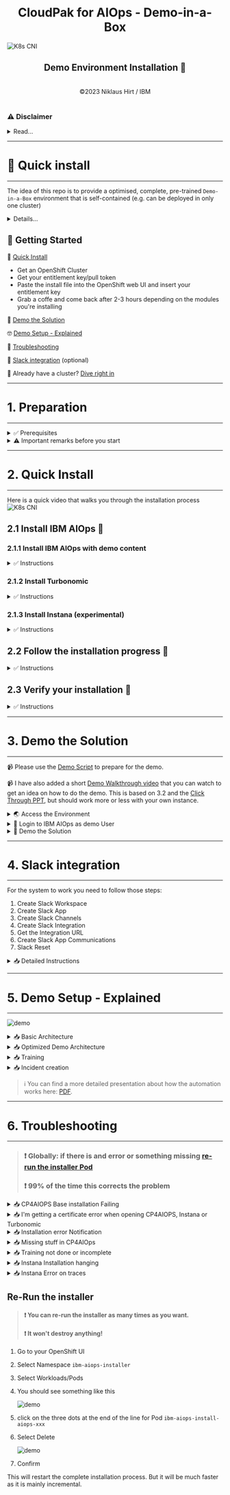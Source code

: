 <center> <h1>CloudPak for AIOps - Demo-in-a-Box</h1> </center>


![K8s CNI](./doc/pics/CP4AIOPS_SCREEN.gif)

<center> <h2>Demo Environment Installation 🚀</h2> </center>
<BR>
<center> ©2023 Niklaus Hirt / IBM </center>


<div style="page-break-after: always;"></div>

<BR>

### ⚠️ Disclaimer

<details>
<summary>Read...</summary>

> ### ❗ This is provided `as-is`:
> 
> * I'm sure there are errors
> * I'm sure it's not complete
> * It clearly can be improved
> 
> 
> Please contact me if you have feedback or if you find glitches or problems.
> 
> - on Slack: @niklaushirt or
> - by Mail: nikh@ch.ibm.com
> 
> 
> **❗The installation has been tested on OpenShift 4.12 on:**
> 
> - OpenShift Cluster (VMware on IBM Cloud) - IPI
> - OpenShift Cluster (VMware on IBM Cloud) - UPI
> 
> But it should work on other Openshift Platforms as well (ROKS, Fyre, ...)
> 
> 
> 
> ❗ Those are **non-production** installations and are suited only for demo and PoC environments. 
> ❗ Please refer to the official IBM Documentation for production ready installations.

</details>

<div style="page-break-after: always;"></div>

---------------------------------------------------------------
# 🚀 Quick install
---------------------------------------------------------------

The idea of this repo is to provide a optimised, complete, pre-trained `Demo-in-a-Box` environment that is self-contained (e.g. can be deployed in only one cluster)

<details>
<summary>Details...</summary>

> It contains the following components (which can be installed independently):
> 
>  - **IBM AIOps**
>  - **IBM AIOps Demo Content**  (optional)
>     - **OpenLDAP** & Register with IBM AIOps
>     - **AWX** (Open Source Ansible Tower) with preloaded Playbooks
>     - **AI Models** - Load and Train 
> 	  - Load Training Data (LAD, SNOW, MET) 
>       - Create Training Definitions (TG, LAD, CR, SI, MET. Turn off RSA) 
>       - Train Models (TG, LAD, CR, SI, MET) 
>     - **Topology**
>       - Demo Apps (RobotShop. SockShop)
>       - Create IBM AIOps Topology and Applications
>  - **Turbonomic**  (optional)
>  - **Instana**  (optional)

> #### ⚠️ **This method creates an in-cluster installation**
> 
> - It's way faster
> - You don't have to install all the tooling locally
> - You don’t need a connection to the cluster during the installation (fire and forget)
> 
> 🤓 So this could basically be done from an iPhone or iPad	

</details>


## 🚀 Getting Started

🐥 [Quick Install](#1-preparation)

* Get an OpenShift Cluster
* Get your entitlement key/pull token
* Paste the install file into the OpenShift web UI and insert your entitlement key
* Grab a coffe and come back after 2-3 hours depending on the modules you're installing

🚀 [Demo the Solution](#3-demo-the-solution)

🤓 [Demo Setup - Explained](#5-demo-setup---explained)

🧨 [Troubleshooting](#6-troubleshooting)

📱 [Slack integration](#4-slack-integration) (optional)

🚀 Already have a cluster? [Dive right in](#211-install-ibm-aiops-with-demo-content)



<div style="page-break-after: always;"></div>


---------------------------------------------------------------
# 1. Preparation
---------------------------------------------------------------


 

<div style="page-break-after: always;"></div>

<details>
<summary>✅ Prerequisites</summary>

## 1.1 Prerequisites 

### 1.1.1 OpenShift requirements 

I installed the demo in a Techzone environment.

You'll need:

- OpenShift Cluster (VMware on IBM Cloud) - IPI
- OpenShift Cluster (VMware on IBM Cloud) - UPI
- 5x worker nodes with **32 CPU / 128 GB**  ❗


You **might** get away with less if you don't install some components (ELK, Turbonomic, Instana,...) but no guarantee.



### 1.1.2 Get an OpenShift Cluster (IBMers and IBM Partners only)


IBMers and Partners can get a temporary cluster from [**Techzone**](https://techzone.ibm.com/collection/tech-zone-certified-base-images).


1. Select `OpenShift Cluster (VMware on IBM Cloud) - UPI - Public` Openshift that you want to use above

1. Create a cluster for `Practice/Self Education` or `Test` if you don't have an Opportunity Number

1. Select your preferred Geograpy

  ![K8s CNI](./doc/pics/roks01.png)

1. Select the maximum end date that fits your needs (you can extend the duration once after creation)

	![K8s CNI](./doc/pics/roks03.png) 

1. Select Openshift Storage

   - Storage OCS/ODF Size: **5TiB** - This is important as with the 500MiB option your installation will run out of space rapidly.

   - OpenShift Version: **4.12**

	![K8s CNI](./doc/pics/roks02.png)

1. Select the Cluster Size

	- Worker node count: **5**
	- Flavour: **32 vCPU X 128 GB** ❗ 

	> ❗ If you want to install IBM AIOps, Trubonomic and Instana please select **32 vCPU X 128 GB** 

	![K8s CNI](./doc/pics/roks04.png)

1. Click `Submit`
1. Once the cluster is provisioned, don't forget to extend it as needed.


### 1.1.3 Get the installation token (registry pull token) 

You can get the installation (registry pull token) token from [https://myibm.ibm.com/products-services/containerlibrary](https://myibm.ibm.com/products-services/containerlibrary).

This allows the images to be pulled from the IBM Container Registry.

<div style="page-break-after: always;"></div>

</details>
<details>
<summary>⚠️ Important remarks before you start</summary>

## ⚠️⚠️ 1.2 Important remarks before you start ⚠️⚠️

Those are remarks to feedback and problem reports I got from the field.

Those scripts have been tested thoroughly on different environments and have proven to be VERY reliable.

If you think that you hit a problem:

* Make sure that you have provisioned a cluster with **5 worker nodes with 32 CPU and 128 GB** each. If you have Pods in `0/0` state verify the `Events`. If you get `Not enough CPU` then delete the cluster and provision the correct size.
* If you want to install IBM AIOps, Turbonomic and Instana you **must** select **5 worker nodes with 32 CPU and 128 GB**
* The complete installation takes about 1.5 to 8 hours depending on your region where and the platform you deployed to.
* If you see Pods in `CrashLoop` or other error states, try to wait it out (this can be due to dependencies on other componenets that are not ready yet). Chances are that the deployment will eventually go through. If after 8h you are still stuck, ping me.
### ❗ So simply put be patient and make sure you have the correct size of cluster provisioned!

### ❗ If you encounter problems or missing stuff in your demo environment (no training, no topology, no runbooks, ...) you can re-run the installer by deleting the installer Pod. **The install scripts are NON DESTRUCTIVE** and can be run as many times as you like without corrupting/destroying anything.





<div style="page-break-after: always;"></div>

</details>


---------------------------------------------------------------
# 2. Quick Install
---------------------------------------------------------------


Here is a quick video that walks you through the installation process
![K8s CNI](./doc/pics/JOB_INSTALL.gif)

## 2.1 Install IBM AIOps 🚀 


### 2.1.1 Install IBM AIOps with demo content
<details>
<summary>✅ Instructions</summary>


🚀 You get IBM AIOps installed and pre-trained in one simple script.


![K8s CNI](./doc/pics/install01.png)

1. In the the OCP Web UI click on the `+` sign in the right upper corner
1. Copy and paste the content from [this file](./Quick_Install/00_INSTALL_IBM_AIOPS.yaml)
3. Replace `<REGISTRY_TOKEN>` at the top of the file with your pull token from step 1.1.3 (the Entitlement key from https://myibm.ibm.com)
3. Replace the default Password `global_password: CHANGEME` with a Password of your choice (line 82)
3. Click `Save`

> ℹ️❗ If you get a ClusterRoleBinding already exists, just ignore it




This installation contains:

> - **IBM AIOps**
> 	- IBM Catalog
> 	- IBM Operator
> 	- IBM AIOps Instance
> - **IBM AIOps Demo Content**
>    - **OpenLDAP** & Register with IBM AIOps
>    - **AWX** (Open Source Ansible Tower) with preloaded Playbooks
>    - **AI Models** - Load and Train 
>      - Create Training Definitions (TG, LAD, CR, SI. Turn off RSA) 
>      - Create Training Data (LAD, SNOW) 
>      - Train Models (TG, LAD, CR, SI) 
>    - **Topology**
>      - RobotShop Demo App
>      - SockShop Demo App
>      - ACME Air Demo App
>      - Create K8s Observer
>      - Create ASM merge rules
>      - Load Overlay Topology
>      - Create IBM AIOps Application
>    - **Misc**
> 	   - Creates valid certificate for Ingress (Slack) 
> 	   - External Routes (Flink, Topology, ...)
> 	   - Disables ASM Service match rule 
> 	   - Create Policy Creation for Stories and Runbooks 
> 	   - Demo Service Account 
> 

<div style="page-break-after: always;"></div>

</details>


### 2.1.2 Install Turbonomic

<details>
<summary>✅ Instructions</summary>


You get Turbonomic installed and pre-configured in one simple script.
Ready to go.



![K8s CNI](./doc/pics/install02.png)

1. In the the OCP Web UI click on the `+` sign in the right upper corner
1. Copy and paste the content from [this file](./Quick_Install/10_INSTALL_IBM_TURBONOMIC.yaml)
5. Replace the TURBO_LICENSE `NONE` at the top of the file with your Turbonomic license if you have one
3. Replace the default Password `global_password: CHANGEME` with a Password of your choice (line 61)
3. Click `Save`

> ℹ️❗ If you get a ClusterRoleBinding already exists, just ignore it


This installation adds:


> - **Turbonomic**
> - **Turbonomic Demo Content**
> 		- Demo User
> 		- RobotShop Demo App with synthetic metric
> 		- Instana target (if Instana is installed - you have to enter the API Token Manually)
> 		- Groups for vCenter and RobotShop
> 		- Groups for licensing
> 		- Resource Hogs

<div style="page-break-after: always;"></div>


</details>


### 2.1.3 Install Instana (experimental)
<details>
<summary>✅ Instructions</summary>

❗ I have tested this and usually it works. But there are occasional hiccups.
 

You get Instana installed in one simple script.
Ready to go.



![K8s CNI](./doc/pics/install03.png)

1. In the the OCP Web UI click on the `+` sign in the right upper corner
1. Copy and paste the content from [this file](./Quick_Install/20_INSTALL_IBM_INSTANA.yaml)
4. Replace `<YOUR_SALES_KEY>` and  `<YOUR_AGENT_KEY>` at the top of the file with your Instana license if you have one
3. Replace the default Password `global_password: CHANGEME` with a Password of your choice (line 63)
3. Click `Save`

> ℹ️❗ If you get a ClusterRoleBinding already exists, just ignore it


This installation adds:

> - **Instana**


<div style="page-break-after: always;"></div>


</details>

## 2.2 Follow the installation progress 🔎
<details>
<summary>✅ Instructions</summary>


- The blue Notification at the top gives you basic information about the running Installation (Name, Version, ...)

	![install](./doc/pics/notification02.png)

	You can open and follow the installation logs by clicking on `Open Logs` 

	![install](./doc/pics/install04.png)


- In addition to this, you also have the bottom Notifications that give you the current step of the Installation

	![install](./doc/pics/notification03.png)


- When the Installation has succeeded, you get the top green Notification bar
	
	![install](./doc/pics/notification01.png)
	
	You can directly open the DemoUI by clicking on the link or go to the chapter [Demo the Solution](#3-demo-the-solution) to learn how to run an efficient demo

	And you get this message in the logs

	![install](./doc/pics/install05.png)


</details>


## 2.3 Verify your installation 🔎
<details>
<summary>✅ Instructions</summary>

### ❗ If any of the checks is not right, please refer to [Troubleshooting](#6-troubleshooting)


### 2.3.1 Check Overall
Check that the green notification bar is displayed as follows

![install](./doc/pics/check01.png)
	
### 2.3.2 Check Training
1. In the `IBM AIOps` "Hamburger" Menu select `Operate`/`AI Model Management`
2. Check that the Training are displayed as follows

![install](./doc/pics/check02.png)


### 2.3.3 Check Automations

#### 2.3.3.1 Check Policies
1. In the `IBM AIOps` "Hamburger" Menu select `Operate`/`Automations`
2. Select the `Policies` Tab
2. Enter `DEMO` into the search field
2. Check that you have 5 Policies as shown below

![install](./doc/pics/check03.png)


#### 2.3.3.2 Check Runbooks
1. In the `IBM AIOps` "Hamburger" Menu select `Operate`/`Automations`
2. Select the `Runbooks ` Tab
2. Check that you have 4 Runbooks as shown below

![install](./doc/pics/check04.png)

#### 2.3.3.3 Check Actions
1. In the `IBM AIOps` "Hamburger" Menu select `Operate`/`Automations`
2. Select the `Actions ` Tab
3. 2. Enter `DEMO` into the search field
2. Check that you have some Actions present as shown below

![install](./doc/pics/check05.png)

### 2.3.4 Check Applications
1. In the `IBM AIOps` "Hamburger" Menu select `Operate`/`Resource management`
2. Check that the Applications are displayed as follows

![install](./doc/pics/check07.png)


### 2.3.4 Check Connections
1. In the `IBM AIOps` "Hamburger" Menu select `Define`/`Data and tool integrations`
2. Check that the Connections are displayed as follows

![install](./doc/pics/check06.png)


### ❗ If any of the checks is not right, please refer to [Troubleshooting](#6-troubleshooting)


</details>


---------------------------------------------------------------
# 3. Demo the Solution
---------------------------------------------------------------

📹 Please use the [Demo Script](/./doc/CP4AIOps%20Live%20Environment%20Sample%20Demo%20Script_NO_CHATOPS.md) to prepare for the demo.

📹 I have also added a short [Demo Walkthrough video](https://ibm.box.com/s/a4zbl8rjevxqfe48yxgatgmhomsiu8wl) that you can watch to get an idea on how to do the demo. This is based on 3.2 and the [Click Through PPT](https://ibm.box.com/s/icgkxzlt2ja6dth16dpdin055uyysej1), but should work more or less with your own instance.


<details>
<summary>🌏 Access the Environment</summary>

## 3.1 Access the Environment

To access the demo environment:

* Click on the Application Menu <svg fill="currentColor" height="1em" width="1em" viewBox="0 0 512 512" aria-hidden="true" role="img" style="vertical-align: -0.125em;"><path d="M149.333 56v80c0 13.255-10.745 24-24 24H24c-13.255 0-24-10.745-24-24V56c0-13.255 10.745-24 24-24h101.333c13.255 0 24 10.745 24 24zm181.334 240v-80c0-13.255-10.745-24-24-24H205.333c-13.255 0-24 10.745-24 24v80c0 13.255 10.745 24 24 24h101.333c13.256 0 24.001-10.745 24.001-24zm32-240v80c0 13.255 10.745 24 24 24H488c13.255 0 24-10.745 24-24V56c0-13.255-10.745-24-24-24H386.667c-13.255 0-24 10.745-24 24zm-32 80V56c0-13.255-10.745-24-24-24H205.333c-13.255 0-24 10.745-24 24v80c0 13.255 10.745 24 24 24h101.333c13.256 0 24.001-10.745 24.001-24zm-205.334 56H24c-13.255 0-24 10.745-24 24v80c0 13.255 10.745 24 24 24h101.333c13.255 0 24-10.745 24-24v-80c0-13.255-10.745-24-24-24zM0 376v80c0 13.255 10.745 24 24 24h101.333c13.255 0 24-10.745 24-24v-80c0-13.255-10.745-24-24-24H24c-13.255 0-24 10.745-24 24zm386.667-56H488c13.255 0 24-10.745 24-24v-80c0-13.255-10.745-24-24-24H386.667c-13.255 0-24 10.745-24 24v80c0 13.255 10.745 24 24 24zm0 160H488c13.255 0 24-10.745 24-24v-80c0-13.255-10.745-24-24-24H386.667c-13.255 0-24 10.745-24 24v80c0 13.255 10.745 24 24 24zM181.333 376v80c0 13.255 10.745 24 24 24h101.333c13.255 0 24-10.745 24-24v-80c0-13.255-10.745-24-24-24H205.333c-13.255 0-24 10.745-24 24z"></path></svg> in your Openshift Web Console.
* Select `IBM AIOps Demo UI`
* Login with the password `Selected at installation`

	![demo](./doc/pics/demo-menu.png)




<div style="page-break-after: always;"></div>

</details>
<details>
<summary>🔐 Login to IBM AIOps as demo User</summary>

## 3.2 Login to IBM AIOps as demo User

* Click on the blue `IBM AIOps` button
* Login as User `demo` with the Password `Selected at installation`


![demo](./doc/pics/demo01.png)


> ❗If you are using IBM TechZone Clusters you will get certificate errors when trying to open CP4AIOPS, Instana or Turbonomic
> 
>  ✅ Open the links in a Private/Incognito window and select proceed
> 
> ✅ In Chrome you can type `thisisunsafe`  when on the `Your connection is not private` page. There is no visual feedback but if you type it correctly the page will then load.

</details>
<details>
<summary>🚀 Demo the Solution</summary>

## 3.3 🚀 Demo the Solution

Please use the [Demo Script](/./doc/CP4AIOps%20Live%20Environment%20Sample%20Demo%20Script_NO_CHATOPS.md) to prepare for the demo.

Then start the demo from the same [Demo Script](/./doc/CP4AIOps%20Live%20Environment%20Sample%20Demo%20Script_NO_CHATOPS.md#2-deliver-the-demo).

</details>
<div style="page-break-after: always;"></div>



---------------------------------------------------------------
# 4. Slack integration
---------------------------------------------------------------


For the system to work you need to follow those steps:


1. Create Slack Workspace
1. Create Slack App
1. Create Slack Channels
1. Create Slack Integration
1. Get the Integration URL
1. Create Slack App Communications
1. Slack Reset

<div style="page-break-after: always;"></div>


<details>
<summary>📥 Detailed Instructions</summary>

## 4.1 Create your Slack Workspace

1. Create a Slack workspace by going to https://slack.com/get-started#/createnew and logging in with an email <i>**which is not your IBM email**</i>. Your IBM email is part of the IBM Slack enterprise account and you will not be able to create an independent Slack workspace outside if the IBM slack service. 

  ![slack1](./doc/pics/slackws1.png)

2. After authentication, you will see the following screen:

  ![slack2](./doc/pics/slackws2.png)

3. Click **Create a Workspace** ->

4. Name your Slack workspace

  ![slack3](./doc/pics/slackws3.png)

  Give your workspace a unique name such as aiops-\<yourname\>.

5. Describe the workspace current purpose

  ![slack4](./doc/pics/slackws4.png)

  This is free text, you may simply write “demo for IBM AIOps” or whatever you like.

6. 

  ![slack5](./doc/pics/slackws5.png)

  You may add team members to your new Slack workspace or skip this step.


At this point you have created your own Slack workspace where you are the administrator and can perform all the necessary steps to integrate with CP4WAOps.

![slack6](./doc/pics/slackws6.png)

**Note** : This Slack workspace is outside the control of IBM and must be treated as a completely public environment. Do not place any confidential material in this Slack workspace.

<div style="page-break-after: always;"></div>


## 4.2 Create Your Slack App

1. Create a Slack app, by going to https://api.slack.com/apps and clicking `Create New App`. 

   ![slack7](./doc/pics/slack01.png)


2. Select `From an app manifest`


  ![slack7](./doc/pics/slack02.png)

3. Select the appropriate workspace that you have created before and click `Next`

4. Copy and paste the content of this file [./doc/slack/slack-app-manifest.yaml](./doc/slack/slack-app-manifest.yaml).

	Don't bother with the URLs just yet, we will adapt them as needed.

5. Click `Next`

5. Click `Create`

6. Scroll down to Display Information and name your IBMAIOPS app.

7. You can add an icon to the app (there are some sample icons in the ./tools/4_integrations/slack/icons folder.

8. Click save changes

9. In the `Basic Information` menu click on `Install to Workspace` then click `Allow`

<div style="page-break-after: always;"></div>


## 4.3 Create Your Slack Channels


1. In Slack add a two new channels:
	* aiops-demo-reactive
	* aiops-demo-proactive

	![slack7](./doc/pics/slack03.png)


2. Right click on each channel and select `Copy Link`

	This should get you something like this https://xxxx.slack.com/archives/C021QOY16BW
	The last part of the URL is the channel ID (i.e. C021QOY16BW)
	Jot them down for both channels
	
3. Under Apps click Browse Apps

	![slack7](./doc/pics/slack13.png)

4. Select the App you just have created

5. Invite the Application to each of the two channels by typing

	```bash
	@<MyAppname>
	```

6. Select `Add to channel`

	You shoud get a message from <MyAppname> saying `was added to #<your-channel> by ...`


<div style="page-break-after: always;"></div>

## 4.4 Integrate Your Slack App

In the Slack App: 

1. In the `Basic Information` menu get the `Signing Secret` (not the Client Secret!) and jot it down

	![K8s CNI](./doc/pics/doc47.png)
	
3. In the `OAuth & Permissions` get the `Bot User OAuth Token` (not the User OAuth Token!) and jot it down

	![K8s CNI](./doc/pics/doc48.png)

In the IBM AIOps (IBMAIOPS) 

1. In the `IBM AIOps` "Hamburger" Menu select `Define`/`Data and tool integrations`
1. Click `Add connection`

	![K8s CNI](./doc/pics/doc14.png)
	
1. Under `Slack`, click on `Add Connection`
	![K8s CNI](./doc/pics/doc45.png)

6. Name it "Slack"
7. Paste the `Signing Secret` from above
8. Paste the `Bot User OAuth Token` from above

	![K8s CNI](./doc/pics/doc50.png)
	
9. Paste the channel IDs from the channel creation step in the respective fields

	![K8s CNI](./doc/pics/doc49.png)
	
	![K8s CNI](./doc/pics/doc52.png)
		
		

10. Test the connection and click save




<div style="page-break-after: always;"></div>


## 4.5 Create the Integration URL

In the IBM AIOps (IBMAIOPS) 

1. Go to `Data and tool integrations`
2. Under `Slack` click on `1 integration`
3. Copy out the URL

	![secure_gw_search](./doc/pics/slack04.png)

This is the URL you will be using for step 6.


<div style="page-break-after: always;"></div>


## 4.6 Create Slack App Communications

Return to the browser tab for the Slack app. 

### 4.6.1 Event Subscriptions

1. Select `Event Subscriptions`.

2. In the `Enable Events` section, click the slider to enable events. 

3. For the Request URL field use the `Request URL` from step 5.

	e.g: `https://<my-url>/aiops/aimanager/instances/xxxxx/api/slack/events`

4. After pasting the value in the field, a *Verified* message should display.

	![slacki3](./doc/pics/slacki3.png)

	If you get an error please check 5.7

5. Verify that on the `Subscribe to bot events` section you got:

	*  `app_mention` and 
	*  `member_joined_channel` events.

	![slacki4](./doc/pics/slacki4.png)

6. Click `Save Changes` button.


### 4.6.2 Interactivity & Shortcuts

7. Select `Interactivity & Shortcuts`. 

8. In the Interactivity section, click the slider to enable interactivity. For the `Request URL` field, use use the URL from above.

 **There is no automatic verification for this form**

![slacki5](./doc/pics/slacki5.png)

9. Click `Save Changes` button.

### 4.6.3 Slash Commands

Now, configure the `welcome` slash command. With this command, you can trigger the welcome message again if you closed it. 

1. Select  `Slash Commands`

2. Click `Create New Command` to create a new slash command. 

	Use the following values:
	
	
	| Field | Value |
	| --- | --- |
	|Command| /welcome|
	|Request URL|the URL from above|
	|Short Description| Welcome to IBM AIOps|

3. Click `Save`.

### 4.6.4 Reinstall App

The Slack app must be reinstalled, as several permissions have changed. 

1. Select `Install App` 
2. Click `Reinstall to Workspace`

Once the workspace request is approved, the Slack integration is complete. 

If you run into problems validating the `Event Subscription` in the Slack Application, see 5.2

<div style="page-break-after: always;"></div>

<div style="page-break-after: always;"></div>



<div style="page-break-after: always;"></div>

## 4.7 Slack Reset


### 4.7.1 Get the User OAUTH Token

This is needed for the reset scripts in order to empty/reset the Slack channels.

This is based on [Slack Cleaner2](https://github.com/sgratzl/slack_cleaner2).
You might have to install this:

```bash
pip3 install slack-cleaner2
```
#### Reset reactive channel 

In your Slack app

1. In the `OAuth & Permissions` get the `User OAuth Token` (not the Bot User OAuth Token this time!) and jot it down

In file `./tools/98_maintenance/scripts/13_reset-slack.sh`

2. Replace `not_configured` for the `SLACK_TOKEN` parameter with the token 
3. Adapt the channel name for the `SLACK_REACTIVE` parameter


#### Reset proactive channel 

In your Slack app

1. In the `OAuth & Permissions` get the `User OAuth Token` (not the Bot User OAuth Token this time!) and jot it down (same token as above)

In file `./tools/98_maintenance/scripts/14_reset-slack-changerisk.sh`

2. Replace `not_configured` for the `SLACK_TOKEN` parameter with the token 
3. Adapt the channel name for the `SLACK_PROACTIVE` parameter



### 4.7.2 Perform Slack Reset

Call either of the scripts above to reset the channel:

```bash

./tools/98_maintenance/scripts/13_reset-slack.sh

or

./tools/98_maintenance/scripts/14_reset-slack-changerisk.sh

```
</details>



---------------------------------------------------------------
# 5. Demo Setup - Explained
---------------------------------------------------------------


![demo](./doc/pics/aiops_arch_overview.jpg)

<details>
<summary>📥 Basic Architecture</summary>

## 5.1 Basic Architecture

The environement (Kubernetes, Applications, ...) create logs that are being fed into a Log Management Tool (ELK in this case).

![demo](./doc/pics/aiops_arch_overview.jpg)

1. External Systems generate Alerts and send them into the IBM AIOps for Event Grouping.
1. At the same time IBM AIOps ingests the raw logs coming from the Log Management Tool (ELK) and looks for anomalies in the stream based on the trained model.
2. It also ingests Metric Data and looks for anomalies
1. If it finds an anomaly (logs and/or metrics) it forwards it to the Event Grouping as well.
1. Out of this, IBM AIOps creates an Incident that is being enriched with Topology (Localization and Blast Radius) and with Similar Incidents that might help correct the problem.
1. The Incident is then sent to Slack.
1. A Runbook is available to correct the problem but not launched automatically.

<div style="page-break-after: always;"></div>

</details>
<details>
<summary>📥 Optimized Demo Architecture</summary>

## 5.2 Optimized Demo Architecture

The idea of this repo is to provide a optimised, complete, pre-trained demo environment that is self-contained (e.g. can be deployed in only one cluster)

It contains the following components (which can be installed independently):

 - **IBM AIOps**
 	- IBM Operator
 	- IBM AIOps Instance
 - **IBM AIOps Demo Content**  (optional)
    - **OpenLDAP** & Register with IBM AIOps
    - **AWX** (Open Source Ansible Tower) with preloaded Playbooks
    - **AI Models** - Load and Train 
      - Create Training Definitions (TG, LAD, CR, SI. Turn off RSA) 
      - Create Training Data (LAD, SNOW) 
      - Train Models (TG, LAD, CR, SI) 
    - **Topology**
      - RobotShop Demo App
      - Create K8s Observer
      - Create ASM merge rules
      - Load Overlay Topology
      - Create IBM AIOps Application
    - **Misc**
     	- Creates valid certificate for Ingress (Slack) 
		- External Routes (Flink, Topology, ...)
		- Disables ASM Service match rule 
		- Create Policy Creation for Stories and Runbooks 
		- Demo Service Account 
 - **Turbonomic**  (optional)
 - **Turbonomic Demo Content** (optional)
	- Demo User
	- RobotShop Demo App with synthetic metric
	- Instana target (if Instana is installed - you have to enter the API Token Manually)
	- Groups for vCenter and RobotShop
	- Groups for licensing
	- Resource Hogs
 - **Instana**  (optional)

![demo](./doc/pics/aiops_arch_dataflow.jpg)


For the this specific Demo environment:

* ELK is not needed as I am using pre-canned logs for training and for the anomaly detection (inception)
* Same goes for Metrics, I am using pre-canned metric data for training and for the anomaly detection (inception)
* The Events are also created from pre-canned content that is injected into IBM AIOps
* There are also pre-canned ServiceNow Incidents if you don’t want to do the live integration with SNOW
* The Webpages that are reachable from the Events are static and hosted on my GitHub
* The same goes for ServiceNow Incident pages if you don’t integrate with live SNOW

This allows us to:

* Install the whole Demo Environment in a self-contained OCP Cluster
* Trigger the Anomalies reliably
* Get Events from sources that would normally not be available (Instana, Turbonomic, Log Aggregator, Metric Provider, ...)
* Show some examples of SNOW integration without a live system


<div style="page-break-after: always;"></div>

</details>
<details>
<summary>📥 Training </summary>

## 5.3 Training

### 5.3.1 Loading training data

![demo](./doc/pics/aiops_arch_training.jpg)

Loading Training data is done at the lowest possible level (for efficiency and speed):

* Logs: Loading Elastic Search indexes directly into ES - two days of logs for March 3rd and 4th 2022
* SNOW: Loading Elastic Search indexes directly into ES - synthetic data with 15k change requests and 5k incidents
* Metrics: Loading Cassandra dumps of metric data - 3 months of synthetic data for 13 KPIs


### 5.3.2 Training the models

The models can be trained directly on the data that has been loaded as described above.


<div style="page-break-after: always;"></div>

</details>
<details>
<summary>📥 Incident creation</summary>

## 5.4 Incident creation (inception)

![demo](./doc/pics/aiops_arch_inception.jpg)

Incidents are being created by using the high level APIs in order to simulate a real-world scenario.

* Events: Pre-canned events are being injected through the corresponding REST API
* Logs: Pre-canned anomalous logs for a 30 min timerange are injected through Kafka
* Metrics: Anomalous metric data are generated on the fly and injected via the corresponding REST API
</details>


> ℹ️ You can find a more detailed presentation about how the automation works here: [PDF](https://ibm.box.com/s/gx0tcubl9k4phvdsrffd7taragrmvz02).



<div style="page-break-after: always;"></div>

---------------------------------------------------------------
# 6. Troubleshooting
---------------------------------------------------------------

> ### ❗ Globally: if there is and error or something missing [re-run the installer Pod](#re-run-the-installer)
> ### ❗ 99% of the time this corrects the problem



<details>
<summary>📥 CP4AIOPS Base installation Failing</summary>


If your CP4AIPS installtion gets stuck at 60-90 Pods in the `ibm-aiops` Namespace, there is not much I can do to help - this is not a problem with the scripts!

✅ Please get help on Slack.

</details>

<details>
<summary>📥 I'm getting a certificate error when opening CP4AIOPS, Instana or Turbonomic</summary>

❗If you are using IBM TechZone Clusters you will get certificate errors when trying to open CP4AIOPS, Instana or Turbonomic

✅ Open the links in a Private/Incognito window and select proceed
 
✅ Or in Chrome you can type `thisisunsafe`  when on the `Your connection is not private` page. There is no visual feedback but if you type it correctly the page will then load.
 

</details>


<details>
<summary>📥 Installation error Notification</summary>

If you get a red notification saying `❌ FATAL ERROR: Please check the Installation Logs and re-run the installer by deleting the Pod`

![demo](./doc/pics/notification04.png)

✅ Please [re-run the installer Pod](#re-run-the-installer).

</details>

<details>
<summary>📥 Missing stuff in CP4AIOps</summary>

If you have missing elements:
- Incomplete Topology
- Missing Policies
- Missing Runbooks

✅ Please [re-run the installer Pod](#re-run-the-installer).

</details>

<details>
<summary>📥 Training not done or incomplete</summary>


If you have missing or incomplete Training

✅ Please [re-run the installer Pod](#re-run-the-installer).

For deeper understanding of the problem you can check the logs of the Data Load Pods 

![demo](./doc/pics/pods_training.png)

</details>

<details>
<summary>📥 Instana Installation hanging</summary>

- If the Instana installation is hanging at `Wait for Operator to become ready `

	✅ Please delete/restart the `instana-operator-xxx` Pod from the `instana-operator` Namespace


- If the instana installation is hanging at `Wait for Core to become ready` for more than 15 minutes
	- Check running Pods in the instana-core Namespace
	- If there are no Pods:
	
	✅ Uninstall instana with [this script](https://github.com/niklaushirt/ibm-aiops-deployer/blob/main/tools/98_maintenance/jobs/DELETE_INSTANA.yaml) (you might have to run it twice - just delete the Pod it will restart)
	
	✅Then [re-run the installer Pod](#re-run-the-installer).



</details>


<details>
<summary>📥 Instana Error on traces</summary>

- If you get `An unexpected error occurred. Please refresh the page or try again later.` when trying to display traces

	✅ Please delete/restart the `action-reader-xxx` Pod from the `instana-core` Namespace

</details>


## Re-Run the installer


> #### ❗ You can re-run the installer as many times as you want.
> #### ❗ It won't destroy anything!

1. Go to your OpenShift UI
2. Select Namespace `ibm-aiops-installer`
3. Select Workloads/Pods
4. You should see something like this

	![demo](./doc/pics/restartinstall01.png)

5. click on the three dots at the end of the line for Pod `ibm-aiops-install-aiops-xxx`
6. Select Delete

	![demo](./doc/pics/restartinstall02.png)

7. Confirm

This will restart the complete installation process. But it will be much faster as it is mainly incremental.

</details>

